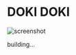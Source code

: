 DOKI DOKI
=============
![screenshot](https://github.com/kohyerim/DOKIDOKI/screenshot.png)

building...
